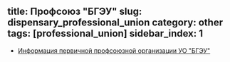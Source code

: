 title:  Профсоюз "БГЭУ"
slug: dispensary_professional_union
category: other
tags: [professional_union]
sidebar_index: 1
---

* [Информация первичной профсоюзной организации УО "БГЭУ"](http://bseu.by/ppo)
